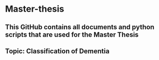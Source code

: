 # Master-thesis
## This GitHub contains all documents and python scripts that are used for the Master Thesis
## Topic: Classification of Dementia

